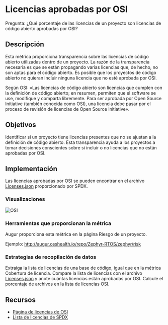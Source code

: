 # Licencias aprobadas por OSI

Pregunta: ¿Qué porcentaje de las licencias de un proyecto son licencias de código abierto aprobadas por OSI?

## Descripción

Esta métrica proporciona transparencia sobre las licencias de código abierto utilizadas dentro de un proyecto. La razón de la transparencia necesaria es que se están propagando varias licencias que, de hecho, no son aptas para el código abierto. Es posible que los proyectos de código abierto no quieran incluir ninguna licencia que no esté aprobada por OSI.

Según OSI: «Las licencias de código abierto son licencias que cumplen con la definición de código abierto; en resumen, permiten que el software se use, modifique y comparta libremente. Para ser aprobada por Open Source Initiative (también conocida como OSI), una licencia debe pasar por el proceso de revisión de licencias de Open Source Initiative».

## Objetivos

Identificar si un proyecto tiene licencias presentes que no se ajustan a la definición de código abierto. Esta transparencia ayuda a los proyectos a tomar decisiones conscientes sobre si incluir o no licencias que no están aprobadas por OSI.

## Implementación

Las licencias aprobadas por OSI se pueden encontrar en el archivo [Licenses.json](https://raw.githubusercontent.com/spdx/license-list-data/master/json/licenses.json) proporcionado por SPDX.

### Visualizaciones

![OSI](https://i.imgur.com/DfOpFdy.png)

### Herramientas que proporcionan la métrica

Augur proporciona esta métrica en la página Riesgo de un proyecto.

Ejemplo: http://augur.osshealth.io/repo/Zephyr-RTOS/zephyr/risk

### Estrategias de recopilación de datos

Extraiga la lista de licencias de una base de código, igual que en la métrica Cobertura de licencia. Compare la lista de licencias con el archivo [Licenses.json](https://raw.githubusercontent.com/spdx/license-list-data/master/json/licenses.json) y anote cuántas licencias están aprobadas por OSI. Calcule el porcentaje de archivos en la lista de licencias OSI.

## Recursos

* [Página de licencias de OSI](https://opensource.org/licenses)
* [Lista de licencias de SPDX](https://spdx.org/licenses/)



